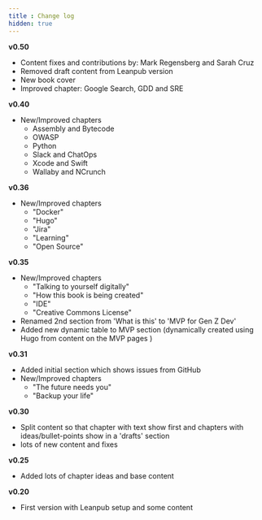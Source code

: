 ```yaml
---
title : Change log
hidden: true
---
```


**v0.50**

- Content fixes and contributions by: Mark Regensberg and Sarah Cruz
- Removed draft content from Leanpub version
- New book cover 
- Improved chapter: Google Search, GDD and SRE

**v0.40**

- New/Improved chapters    
    - Assembly and Bytecode
    - OWASP
    - Python
    - Slack and ChatOps
    - Xcode and Swift
    - Wallaby and NCrunch

**v0.36**

 - New/Improved chapters    
    - "Docker"
    - "Hugo"
    - "Jira"
    - "Learning"
    - "Open Source"

**v0.35**

 - New/Improved chapters    
    - "Talking to yourself digitally"        
    - "How this book is being created"
    - "IDE"
    - "Creative Commons License"
 - Renamed 2nd section from 'What is this' to 'MVP for Gen Z Dev'  
 - Added new dynamic table to MVP section (dynamically created using Hugo from content on the MVP pages )

**v0.31**

 - Added initial section which shows issues from GitHub
 - New/Improved chapters
    - "The future needs you"
    - "Backup your life"

**v0.30**

 - Split content so that chapter with text show first and chapters with ideas/bullet-points show in a 'drafts' section
 - lots of new content and fixes

**v0.25**

 - Added lots of chapter ideas and base content

**v0.20**
 - First version with Leanpub setup and some content
